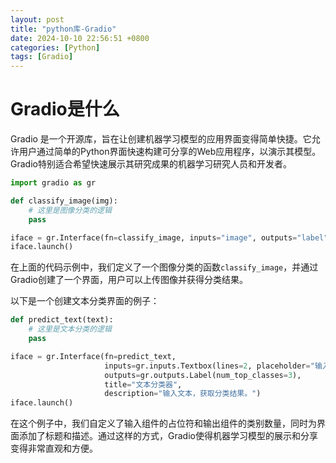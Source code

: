 ```yaml
---
layout: post
title: "python库-Gradio"
date: 2024-10-10 22:56:51 +0800
categories: [Python]
tags: [Gradio]
---
```


# Gradio是什么

Gradio 是一个开源库，旨在让创建机器学习模型的应用界面变得简单快捷。它允许用户通过简单的Python界面快速构建可分享的Web应用程序，以演示其模型。Gradio特别适合希望快速展示其研究成果的机器学习研究人员和开发者。

```python
import gradio as gr

def classify_image(img):
    # 这里是图像分类的逻辑
    pass

iface = gr.Interface(fn=classify_image, inputs="image", outputs="label")
iface.launch()
```

在上面的代码示例中，我们定义了一个图像分类的函数`classify_image`，并通过Gradio创建了一个界面，用户可以上传图像并获得分类结果。

以下是一个创建文本分类界面的例子：

```python
def predict_text(text):
    # 这里是文本分类的逻辑
    pass

iface = gr.Interface(fn=predict_text,
                     inputs=gr.inputs.Textbox(lines=2, placeholder="输入文本..."),
                     outputs=gr.outputs.Label(num_top_classes=3),
                     title="文本分类器",
                     description="输入文本，获取分类结果。")
iface.launch()
```

在这个例子中，我们自定义了输入组件的占位符和输出组件的类别数量，同时为界面添加了标题和描述。通过这样的方式，Gradio使得机器学习模型的展示和分享变得非常直观和方便。


